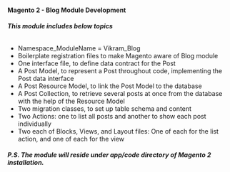 <h4><b>Magento 2 - Blog Module Development</b></h4>
<h6><b>This module includes below topics</b></h6>
<ul>
<li>Namespace_ModuleName = Vikram_Blog</li>
<li>Boilerplate registration files to make Magento aware of Blog module</li>
<li>One interface file, to define data contract for the Post</li>
<li>A Post Model, to represent a Post throughout code, implementing the Post data interface</li>
<li>A Post Resource Model, to link the Post Model to the database</li>
<li>A Post Collection, to retrieve several posts at once from the database with the help of the Resource Model</li>
<li>Two migration classes, to set up table schema and content</li>
<li>Two Actions: one to list all posts and another to show each post individually</li>
<li>Two each of Blocks, Views, and Layout files: One of each for the list action, and one of each for the view</li>
</ul>

<h5>P.S. The module will reside under <b>app/code</b> directory of Magento 2 installation.</h5>
